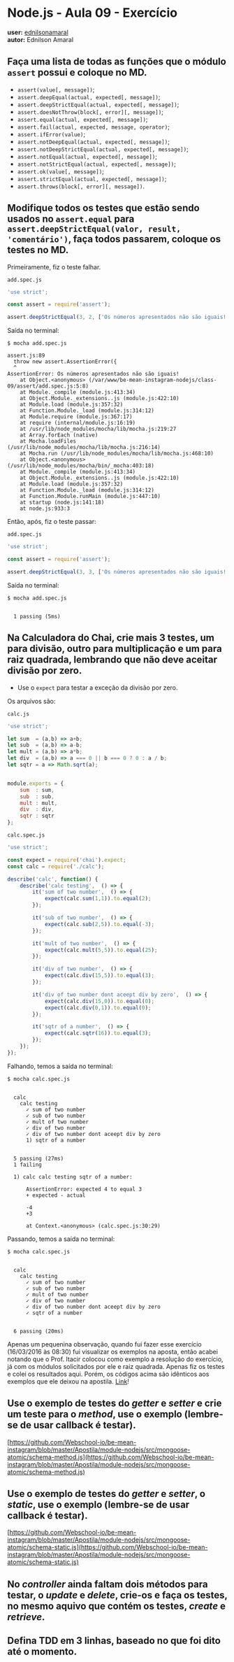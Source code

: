 # Node.js - Aula 09 - Exercício  
**user:** [ednilsonamaral](https://github.com/ednilsonamaral)  
**autor:** Ednilson Amaral


## Faça uma lista de todas as funções que o módulo `assert` possui e coloque no MD.  

* `assert(value[, message])`;  
* `assert.deepEqual(actual, expected[, message])`;  
* `assert.deepStrictEqual(actual, expected[, message])`;  
* `assert.doesNotThrow(block[, error][, message])`;  
* `assert.equal(actual, expected[, message])`;  
* `assert.fail(actual, expected, message, operator)`;  
* `assert.ifError(value)`;  
* `assert.notDeepEqual(actual, expected[, message])`;  
* `assert.notDeepStrictEqual(actual, expected[, message])`;  
* `assert.notEqual(actual, expected[, message])`;  
* `assert.notStrictEqual(actual, expected[, message])`;  
* `assert.ok(value[, message])`;  
* `assert.strictEqual(actual, expected[, message])`;  
* `assert.throws(block[, error][, message])`.


## Modifique todos os testes que estão sendo usados no `assert.equal` para `assert.deepStrictEqual(valor, result, 'comentário')`, faça todos passarem, coloque os testes no MD.  

Primeiramente, fiz o teste falhar.  

`add.spec.js`  
```js  
'use strict';  

const assert = require('assert');  

assert.deepStrictEqual(3, 2, ['Os números apresentados não são iguais!']);  
```

Saída no terminal:  

```  
$ mocha add.spec.js  

assert.js:89  
  throw new assert.AssertionError({  
  ^  
AssertionError: Os números apresentados não são iguais!  
    at Object.<anonymous> (/var/www/be-mean-instagram-nodejs/class-09/assert/add.spec.js:5:8)  
    at Module._compile (module.js:413:34)  
    at Object.Module._extensions..js (module.js:422:10)  
    at Module.load (module.js:357:32)  
    at Function.Module._load (module.js:314:12)  
    at Module.require (module.js:367:17)  
    at require (internal/module.js:16:19)  
    at /usr/lib/node_modules/mocha/lib/mocha.js:219:27  
    at Array.forEach (native)  
    at Mocha.loadFiles (/usr/lib/node_modules/mocha/lib/mocha.js:216:14)  
    at Mocha.run (/usr/lib/node_modules/mocha/lib/mocha.js:468:10)  
    at Object.<anonymous> (/usr/lib/node_modules/mocha/bin/_mocha:403:18)  
    at Module._compile (module.js:413:34)  
    at Object.Module._extensions..js (module.js:422:10)  
    at Module.load (module.js:357:32)  
    at Function.Module._load (module.js:314:12)  
    at Function.Module.runMain (module.js:447:10)  
    at startup (node.js:141:18)  
    at node.js:933:3  
```


Então, após, fiz o teste passar:  

`add.spec.js`  
```js  
'use strict';  

const assert = require('assert');  

assert.deepStrictEqual(3, 3, ['Os números apresentados não são iguais!']);  
```


Saída no terminal:  

```  
$ mocha add.spec.js  


  1 passing (5ms)  
```


## Na Calculadora do Chai, crie mais 3 testes, um para divisão, outro para multiplicação e um para raiz quadrada, lembrando que não deve aceitar divisão por zero.  

* Use o `expect` para testar a exceção da divisão por zero.  

Os arquivos são:  

`calc.js`  
```js  
'use strict';  

let sum  = (a,b) => a+b;  
let sub  = (a,b) => a-b;  
let mult = (a,b) => a*b;  
let div  = (a,b) => a === 0 || b === 0 ? 0 : a / b;  
let sqtr = a => Math.sqrt(a);  


module.exports = {  
	sum  : sum,  
	sub  : sub,  
	mult : mult,  
	div  : div,  
	sqtr : sqtr  
};  
```


`calc.spec.js`  
```js  
'use strict';  

const expect = require('chai').expect;  
const calc = require('./calc');  

describe('calc', function() {  
	describe('calc testing',  () => {  
		it('sum of two number',  () => {  
			expect(calc.sum(1,1)).to.equal(2);  
		});  

		it('sub of two number',  () => {  
			expect(calc.sub(2,5)).to.equal(-3);  
		});  

		it('mult of two number',  () => {  
			expect(calc.mult(5,5)).to.equal(25);  
		});  

		it('div of two number',  () => {  
			expect(calc.div(15,5)).to.equal(3);  
		});  

		it('div of two number dont aceept div by zero',  () => {  
			expect(calc.div(15,0)).to.equal(0);  
			expect(calc.div(0,1)).to.equal(0);  
		});  

		it('sqtr of a number',  () => {  
			expect(calc.sqtr(16)).to.equal(3);  
		});  
	});  
});  
```


Falhando, temos a saída no terminal:  

```  
$ mocha calc.spec.js  


  calc  
    calc testing  
      ✓ sum of two number  
      ✓ sub of two number  
      ✓ mult of two number  
      ✓ div of two number  
      ✓ div of two number dont aceept div by zero  
      1) sqtr of a number  


  5 passing (27ms)  
  1 failing  

  1) calc calc testing sqtr of a number:  

      AssertionError: expected 4 to equal 3  
      + expected - actual  

      -4  
      +3  

      at Context.<anonymous> (calc.spec.js:30:29)  
```


Passando, temos a saída no terminal:  

```  
$ mocha calc.spec.js  


  calc  
    calc testing  
      ✓ sum of two number  
      ✓ sub of two number  
      ✓ mult of two number  
      ✓ div of two number  
      ✓ div of two number dont aceept div by zero  
      ✓ sqtr of a number  


  6 passing (20ms)  
```


Apenas um pequenina observação, quando fui fazer esse exercício (16/03/2016 às 08:30) fui visualizar os exemplos na aposta, então acabei notando que o Prof. Itacir colocou como exemplo a resolução do exercício, já com os módulos solicitados por ele e raiz quadrada. Apenas fiz os testes e colei os resultados aqui. Porém, os códigos acima são idênticos aos exemplos que ele deixou na apostila. [Link](https://github.com/Webschool-io/be-mean-instagram/tree/master/Apostila/module-nodejs/src/tdd/chai)!


## Use o exemplo  de testes do *getter* e *setter* e crie um teste para o *method*, use o exemplo (lembre-se de usar callback é testar).  

[https://github.com/Webschool-io/be-mean-instagram/blob/master/Apostila/module-nodejs/src/mongoose-atomic/schema-method.js](https://github.com/Webschool-io/be-mean-instagram/blob/master/Apostila/module-nodejs/src/mongoose-atomic/schema-method.js)


## Use o exemplo  de testes do *getter* e *setter*, o *static*, use o exemplo (lembre-se de usar callback é testar).  

[https://github.com/Webschool-io/be-mean-instagram/blob/master/Apostila/module-nodejs/src/mongoose-atomic/schema-static.js](https://github.com/Webschool-io/be-mean-instagram/blob/master/Apostila/module-nodejs/src/mongoose-atomic/schema-static.js)


## No *controller* ainda faltam dois métodos para testar, o *update* e *delete*, crie-os  e faça os testes, no mesmo aquivo que contém os testes, *create* e *retrieve*.


## Defina TDD em 3 linhas, baseado no que foi dito até o momento.
